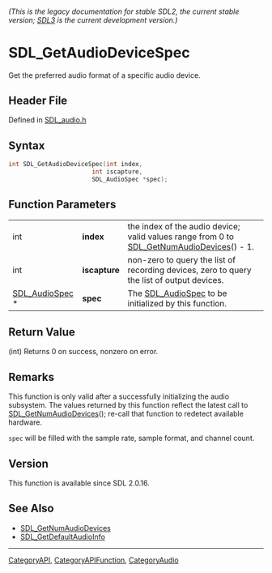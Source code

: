 ###### (This is the legacy documentation for stable SDL2, the current stable version; [SDL3](https://wiki.libsdl.org/SDL3/) is the current development version.)
# SDL_GetAudioDeviceSpec

Get the preferred audio format of a specific audio device.

## Header File

Defined in [SDL_audio.h](https://github.com/libsdl-org/SDL/blob/SDL2/include/SDL_audio.h)

## Syntax

```c
int SDL_GetAudioDeviceSpec(int index,
                       int iscapture,
                       SDL_AudioSpec *spec);
```

## Function Parameters

|                                  |               |                                                                                                                     |
| -------------------------------- | ------------- | ------------------------------------------------------------------------------------------------------------------- |
| int                              | **index**     | the index of the audio device; valid values range from 0 to [SDL_GetNumAudioDevices](SDL_GetNumAudioDevices)() - 1. |
| int                              | **iscapture** | non-zero to query the list of recording devices, zero to query the list of output devices.                          |
| [SDL_AudioSpec](SDL_AudioSpec) * | **spec**      | The [SDL_AudioSpec](SDL_AudioSpec) to be initialized by this function.                                              |

## Return Value

(int) Returns 0 on success, nonzero on error.

## Remarks

This function is only valid after a successfully initializing the audio
subsystem. The values returned by this function reflect the latest call to
[SDL_GetNumAudioDevices](SDL_GetNumAudioDevices)(); re-call that function
to redetect available hardware.

`spec` will be filled with the sample rate, sample format, and channel
count.

## Version

This function is available since SDL 2.0.16.

## See Also

- [SDL_GetNumAudioDevices](SDL_GetNumAudioDevices)
- [SDL_GetDefaultAudioInfo](SDL_GetDefaultAudioInfo)

----
[CategoryAPI](CategoryAPI), [CategoryAPIFunction](CategoryAPIFunction), [CategoryAudio](CategoryAudio)


